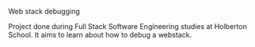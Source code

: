 Web stack debugging

Project done during Full Stack Software Engineering studies at Holberton School. It aims to learn about how to debug a webstack.
